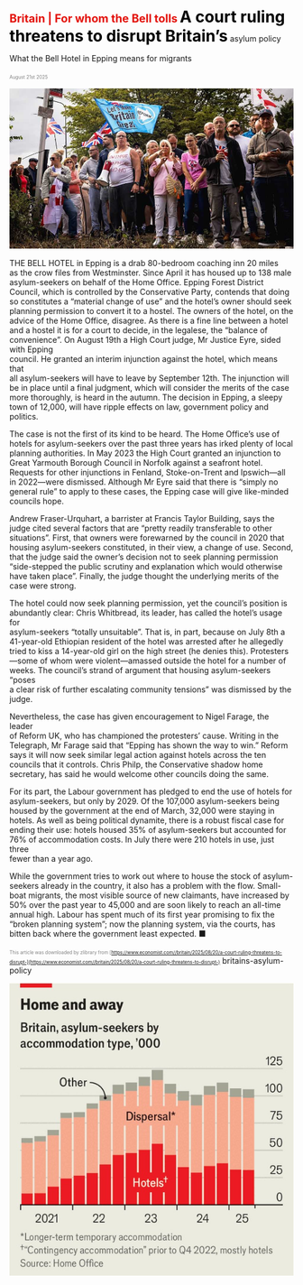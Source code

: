 <span style="color:#E3120B; font-size:14.9pt; font-weight:bold;">Britain | For whom the Bell tolls</span>
<span style="color:#000000; font-size:21.0pt; font-weight:bold;">A court ruling threatens to disrupt Britain’s</span>
asylum policy

What the Bell Hotel in Epping means for migrants

<span style="color:#808080; font-size:6.2pt;">August 21st 2025</span>
  

![](../images/043_A_court_ruling_threatens_to_disrupt_Britains_asylum_policy/p0181_img01.jpeg)
  
THE BELL HOTEL in Epping is a drab 80-bedroom coaching inn 20 miles  
as the crow files from Westminster. Since April it has housed up to 138 male  
asylum-seekers on behalf of the Home Office. Epping Forest District  
Council, which is controlled by the Conservative Party, contends that doing  
so constitutes a “material change of use” and the hotel’s owner should seek  
planning permission to convert it to a hostel. The owners of the hotel, on the  
advice of the Home Office, disagree. As there is a fine line between a hotel  
and a hostel it is for a court to decide, in the legalese, the “balance of  
convenience”.
On August 19th a High Court judge, Mr Justice Eyre, sided with Epping  
council. He granted an interim injunction against the hotel, which means that  
all asylum-seekers will have to leave by September 12th. The injunction will  
be in place until a final judgment, which will consider the merits of the case  
more thoroughly, is heard in the autumn. The decision in Epping, a sleepy  
town of 12,000, will have ripple effects on law, government policy and  
politics.

The case is not the first of its kind to be heard. The Home Office’s use of  
hotels for asylum-seekers over the past three years has irked plenty of local  
planning authorities. In May 2023 the High Court granted an injunction to  
Great Yarmouth Borough Council in Norfolk against a seafront hotel.  
Requests for other injunctions in Fenland, Stoke-on-Trent and Ipswich—all  
in 2022—were dismissed. Although Mr Eyre said that there is “simply no  
general rule” to apply to these cases, the Epping case will give like-minded  
councils hope.

Andrew Fraser-Urquhart, a barrister at Francis Taylor Building, says the  
judge cited several factors that are “pretty readily transferable to other  
situations”. First, that owners were forewarned by the council in 2020 that  
housing asylum-seekers constituted, in their view, a change of use. Second,  
that the judge said the owner’s decision not to seek planning permission  
“side-stepped the public scrutiny and explanation which would otherwise  
have taken place”. Finally, the judge thought the underlying merits of the  
case were strong.

The hotel could now seek planning permission, yet the council’s position is  
abundantly clear: Chris Whitbread, its leader, has called the hotel’s usage for  
asylum-seekers “totally unsuitable”. That is, in part, because on July 8th a  
41-year-old Ethiopian resident of the hotel was arrested after he allegedly  
tried to kiss a 14-year-old girl on the high street (he denies this). Protesters  
—some of whom were violent—amassed outside the hotel for a number of  
weeks. The council’s strand of argument that housing asylum-seekers “poses  
a clear risk of further escalating community tensions” was dismissed by the  
judge.

Nevertheless, the case has given encouragement to Nigel Farage, the leader  
of Reform UK, who has championed the protesters’ cause. Writing in the
Telegraph, Mr Farage said that “Epping has shown the way to win.” Reform  
says it will now seek similar legal action against hotels across the ten  
councils that it controls. Chris Philp, the Conservative shadow home  
secretary, has said he would welcome other councils doing the same.

For its part, the Labour government has pledged to end the use of hotels for  
asylum-seekers, but only by 2029. Of the 107,000 asylum-seekers being  
housed by the government at the end of March, 32,000 were staying in  
hotels. As well as being political dynamite, there is a robust fiscal case for  
ending their use: hotels housed 35% of asylum-seekers but accounted for  
76% of accommodation costs. In July there were 210 hotels in use, just three  
fewer than a year ago.

While the government tries to work out where to house the stock of asylum-  
seekers already in the country, it also has a problem with the flow. Small-  
boat migrants, the most visible source of new claimants, have increased by  
50% over the past year to 45,000 and are soon likely to reach an all-time  
annual high. Labour has spent much of its first year promising to fix the  
“broken planning system”; now the planning system, via the courts, has  
bitten back where the government least expected. ■

<span style="color:#808080; font-size:6.2pt;">This article was downloaded by zlibrary from [https://www.economist.com//britain/2025/08/20/a-court-ruling-threatens-to-disrupt-](https://www.economist.com//britain/2025/08/20/a-court-ruling-threatens-to-disrupt-)</span>
britains-asylum-policy

![](../images/043_A_court_ruling_threatens_to_disrupt_Britains_asylum_policy/p0183_img01.jpeg)
